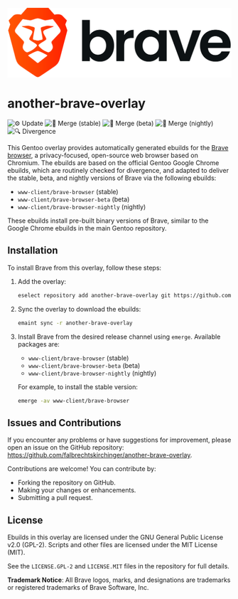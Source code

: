 <p align="center">
  <picture>
    <source media="(prefers-color-scheme: dark)" srcset="brave_dark.png">
    <source media="(prefers-color-scheme: light)" srcset="brave_light.png">
    <img alt="Brave Logo" src="brave_light.png">
  </picture>
</p>

another-brave-overlay
=====================

![⚙️ Update](https://img.shields.io/github/actions/workflow/status/falbrechtskirchinger/another-brave-overlay/update-ebuilds.yml?style=flat-square&logo=github&label=%E2%9A%99%EF%B8%8F%20Update)
![🧪 Merge (stable)](https://img.shields.io/github/actions/workflow/status/falbrechtskirchinger/another-brave-overlay/test-stable.yml?style=flat-square&logo=github&label=%F0%9F%A7%AA%20Merge%20(stable))
![🧪 Merge (beta)](https://img.shields.io/github/actions/workflow/status/falbrechtskirchinger/another-brave-overlay/test-beta.yml?style=flat-square&logo=github&label=%F0%9F%A7%AA%20Merge%20(beta))
![🧪 Merge (nightly)](https://img.shields.io/github/actions/workflow/status/falbrechtskirchinger/another-brave-overlay/test-nightly.yml?style=flat-square&logo=github&label=%F0%9F%A7%AA%20Merge%20(nightly))
![🔍 Divergence](https://img.shields.io/github/actions/workflow/status/falbrechtskirchinger/another-brave-overlay/check-src-ebuilds.yml?style=flat-square&logo=github&label=%F0%9F%94%8D%20Divergence)

This Gentoo overlay provides automatically generated ebuilds for the [Brave browser](https://brave.com/), a privacy-focused, open-source web browser based on Chromium. The ebuilds are based on the official Gentoo Google Chrome ebuilds, which are routinely checked for divergence, and adapted to deliver the stable, beta, and nightly versions of Brave via the following ebuilds:

- `www-client/brave-browser` (stable)
- `www-client/brave-browser-beta` (beta)
- `www-client/brave-browser-nightly` (nightly)

These ebuilds install pre-built binary versions of Brave, similar to the Google Chrome ebuilds in the main Gentoo repository.

Installation
------------

To install Brave from this overlay, follow these steps:

1. Add the overlay:

    ```sh
    eselect repository add another-brave-overlay git https://github.com/falbrechtskirchinger/another-brave-overlay.git
    ```

2. Sync the overlay to download the ebuilds:

    ```sh
    emaint sync -r another-brave-overlay
    ```

3. Install Brave from the desired release channel using `emerge`. Available packages are:

    - `www-client/brave-browser` (stable)
    - `www-client/brave-browser-beta` (beta)
    - `www-client/brave-browser-nightly` (nightly)

    For example, to install the stable version:

    ```sh
    emerge -av www-client/brave-browser
    ```

Issues and Contributions
------------------------

If you encounter any problems or have suggestions for improvement, please open an issue on the GitHub repository: https://github.com/falbrechtskirchinger/another-brave-overlay.

Contributions are welcome! You can contribute by:

- Forking the repository on GitHub.
- Making your changes or enhancements.
- Submitting a pull request.

License
-------

Ebuilds in this overlay are licensed under the GNU General Public License v2.0 (GPL-2). Scripts and other files are licensed under the MIT License (MIT).

See the `LICENSE.GPL-2` and `LICENSE.MIT` files in the repository for full details.

**Trademark Notice**: All Brave logos, marks, and designations are trademarks or registered trademarks of Brave Software, Inc.

